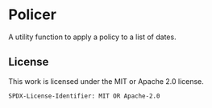 # Policer

A utility function to apply a policy to a list of dates.

## License

This work is licensed under the MIT or Apache 2.0 license.

`SPDX-License-Identifier: MIT OR Apache-2.0`